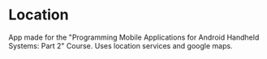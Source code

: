 # Location
App made for the "Programming Mobile Applications for Android Handheld Systems: Part 2" Course. Uses location services and google maps.
